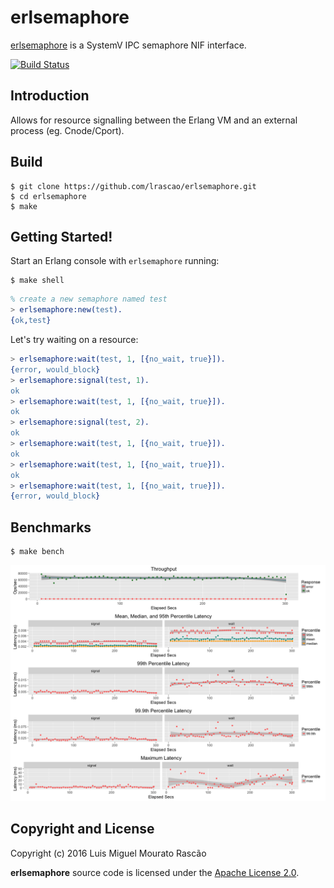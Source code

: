 # erlsemaphore

[erlsemaphore](https://github.com/lrascao/erlsemaphore) is a SystemV IPC semaphore NIF interface.

[![Build Status](https://travis-ci.org/lrascao/erlsemaphore.svg?branch=develop)](https://travis-ci.org/lrascao/erlsemaphore)

## Introduction

Allows for resource signalling between the Erlang VM and an external process (eg. Cnode/Cport).

## Build

    $ git clone https://github.com/lrascao/erlsemaphore.git
    $ cd erlsemaphore
    $ make

## Getting Started!

Start an Erlang console with `erlsemaphore` running:

    $ make shell

```erlang
% create a new semaphore named test
> erlsemaphore:new(test).
{ok,test}
```

Let's try waiting on a resource:

```erlang
> erlsemaphore:wait(test, 1, [{no_wait, true}]).
{error, would_block}
> erlsemaphore:signal(test, 1).
ok
> erlsemaphore:wait(test, 1, [{no_wait, true}]).
ok
> erlsemaphore:signal(test, 2).
ok
> erlsemaphore:wait(test, 1, [{no_wait, true}]).
ok
> erlsemaphore:wait(test, 1, [{no_wait, true}]).
ok
> erlsemaphore:wait(test, 1, [{no_wait, true}]).
{error, would_block}
```

## Benchmarks

    $ make bench

![28Jun2016-113202-16b01ce5](https://github.com/lrascao/erlsemaphore/blob/develop/bench/reports/28Jun2016-113202-16b01ce5/erlsemaphore.summary.28Jun2016-113202.png?raw=true)

## Copyright and License

Copyright (c) 2016 Luis Miguel Mourato Rascão

**erlsemaphore** source code is licensed under the [Apache License 2.0](LICENSE.md).

